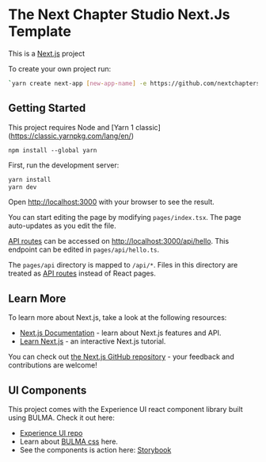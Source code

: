 # The Next Chapter Studio Next.Js Template

This is a [Next.js](https://nextjs.org/) project

To create your own project run: 
```bash
`yarn create next-app [new-app-name] -e https://github.com/nextchapterstudio/ncs-next-template`
```

## Getting Started

This project requires Node and [Yarn 1 classic] (https://classic.yarnpkg.com/lang/en/) 

```
npm install --global yarn
```

First, run the development server:

```bash
yarn install
yarn dev
```

Open [http://localhost:3000](http://localhost:3000) with your browser to see the result.

You can start editing the page by modifying `pages/index.tsx`. The page auto-updates as you edit the file.

[API routes](https://nextjs.org/docs/api-routes/introduction) can be accessed on [http://localhost:3000/api/hello](http://localhost:3000/api/hello). This endpoint can be edited in `pages/api/hello.ts`.

The `pages/api` directory is mapped to `/api/*`. Files in this directory are treated as [API routes](https://nextjs.org/docs/api-routes/introduction) instead of React pages.

## Learn More

To learn more about Next.js, take a look at the following resources:

- [Next.js Documentation](https://nextjs.org/docs) - learn about Next.js features and API.
- [Learn Next.js](https://nextjs.org/learn) - an interactive Next.js tutorial.

You can check out [the Next.js GitHub repository](https://github.com/vercel/next.js/) - your feedback and contributions are welcome!

## UI Components

This project comes with the Experience UI react component library built using BULMA. Check it out here:

- [Experience UI repo](https://github.com/nextchapterstudio/experience)
- Learn about [BULMA css](https://bulma.io/) here.
- See the components is action here: [Storybook](https://experience-ui.netlify.app)
